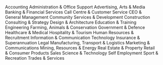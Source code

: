 Accounting
Administration & Office Support
Advertising, Arts & Media
Banking & Financial Services
Call Centre & Customer Service
CEO & General Management
Community Services & Development
Construction
Consulting & Strategy
Design & Architecture
Education & Training
Engineering
Farming, Animals & Conservation
Government & Defence
Healthcare & Medical
Hospitality & Tourism
Human Resources & Recruitment
Information & Communication Technology
Insurance & Superannuation
Legal
Manufacturing, Transport & Logistics
Marketing & Communications
Mining, Resources & Energy
Real Estate & Property
Retail & Consumer Products
Sales
Science & Technology
Self Employment
Sport & Recreation
Trades & Services